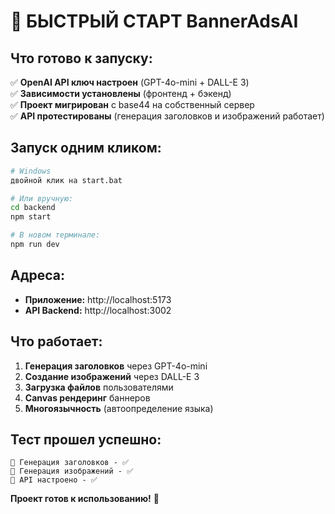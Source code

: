 # 🚀 БЫСТРЫЙ СТАРТ BannerAdsAI

## Что готово к запуску:

✅ **OpenAI API ключ настроен** (GPT-4o-mini + DALL-E 3)  
✅ **Зависимости установлены** (фронтенд + бэкенд)  
✅ **Проект мигрирован** с base44 на собственный сервер  
✅ **API протестированы** (генерация заголовков и изображений работает)  

## Запуск одним кликом:

```bash
# Windows
двойной клик на start.bat

# Или вручную:
cd backend
npm start

# В новом терминале:
npm run dev
```

## Адреса:

- **Приложение:** http://localhost:5173
- **API Backend:** http://localhost:3002

## Что работает:

1. **Генерация заголовков** через GPT-4o-mini
2. **Создание изображений** через DALL-E 3  
3. **Загрузка файлов** пользователями
4. **Canvas рендеринг** баннеров
5. **Многоязычность** (автоопределение языка)

## Тест прошел успешно:

```
🧠 Генерация заголовков - ✅
🎨 Генерация изображений - ✅
📁 API настроено - ✅
```

**Проект готов к использованию!** 🎉